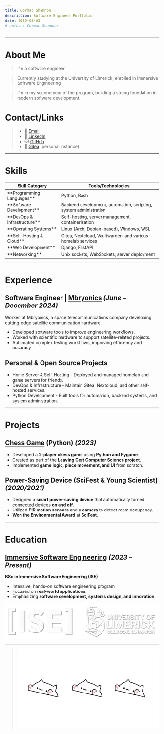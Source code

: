 ```yaml
---
title: Cormac Shannon
description: Software Engineer Portfolio
date: 2025-02-05
# author: Cormac Shannon
---
```


---


# About Me

> I'm a software engineer

> Currently studying at the University of Limerick, enrolled in Immersive Software Engineering. 

> I'm in my second year of the program, building a strong foundation in modern software development.

# Contact/Links

> - 📧 [Email](mailto:cormacpshannon@gmail.com)
> - 💼 [LinkedIn](https://www.linkedin.com/in/cormac-shannon/)
> - 🐱 [GitHub](https://github.com/NikScorch)
> - 🍵 [Gitea](https://git.nik.ie/nik) (personal instance)

---

# Skills
<!-- 
| *Skill Category* | *Tools/Technologies* |
| --- | --- |
| **Programming Languages** | Python, Bash |
| **Software Development** | Backend development, automation, scripting, system administration |
| **DevOps & Infrastructure** | Self-hosting, server management, containerization |
| **Operating Systems** | Linux (Arch, Debian-based), Windows, WSL |
| **Self-Hosting & Cloud** | Gitea, Nextcloud, Vaultwarden, and various homelab services |
| **Web Development** | Django, FastAPI |
| **Networking** | Unix sockets, WebSockets, server deployment | -->

<table>
<thead>
  <tr>
    <th class="width-min">Skill Category</th>
    <th class="width-auto">Tools/Technologies</th>
  </tr>
</thead>
<tbody>
  <tr>
    <td>**Programming Languages**</td>
    <td>Python, Bash</td>
  </tr>
  <tr>
    <td>**Software Development**</td>
    <td>Backend development, automation, scripting, system administration</td>
  </tr>
  <tr>
    <td>**DevOps & Infrastructure**</td>
    <td>Self-hosting, server management, containerization</td>
  </tr>
  <tr>
    <td>**Operating Systems**</td>
    <td>Linux (Arch, Debian-based), Windows, WSL</td>
  </tr>
  <tr>
    <td>**Self-Hosting & Cloud**</td>
    <td>Gitea, Nextcloud, Vaultwarden, and various homelab services</td>
  </tr>
  <tr>
    <td>**Web Development**</td>
    <td>Django, FastAPI</td>
  </tr>
  <tr>
    <td>**Networking**</td>
    <td>Unix sockets, WebSockets, server deployment</td>
  </tr>
</tbody>
</table>

---

# Experience

## **Software Engineer | [Mbryonics](https://mbryonics.com/)** *(June – December 2024)*

Worked at Mbryonics, a space telecommunications company developing cutting-edge satellite communication hardware. 

- Developed software tools to improve engineering workflows.
- Worked with scientific hardware to support satellite-related projects.
- Automated complex testing workflows, improving efficiency and accuracy

## Personal & Open Source Projects
- Home Server & Self-Hosting - Deployed and managed homelab and game servers for friends.
- DevOps & Infrastructure - Maintain Gitea, Nextcloud, and other self-hosted services.
- Python Development - Built tools for automation, backend systems, and system administration.


---

# Projects

## **[Chess Game](https://github.com/NikScorch/Chess) (Python)** *(2023)*  
- Developed a **2-player chess game** using **Python and Pygame**.  
- Created as part of the **Leaving Cert Computer Science project**.  
- Implemented **game logic, piece movement, and UI** from scratch.  

## **Power-Saving Device (SciFest & Young Scientist)** *(2020/2021)*  
- Designed a **smart power-saving device** that automatically turned connected devices **on and off**.  
- Utilized **PIR motion sensors** and a **camera** to detect room occupancy.  
- **Won the Environmental Award** at **SciFest**.  

---

# Education


## **[Immersive Software Engineering](https://www.software-engineering.ie)** *(2023 – Present)*  
**BSc in Immersive Software Engineering (ISE)**  
- Intensive, hands-on software engineering program  
- Focused on **real-world applications**.  
- Emphasizing **software development, systems design, and innovation**.  

![](web/ISE-Logo-UL-Logo.png)

---

> ![](web/bongo_cat_3.gif)
